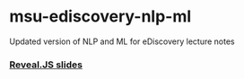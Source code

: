# msu-ediscovery-nlp-ml
Updated version of NLP and ML for eDiscovery lecture notes

### [Reveal.JS slides](https://mjbommar.github.io/msu-ediscovery-nlp-ml/notebooks/ml_nlp_for_ediscovery.slides.html#/)
